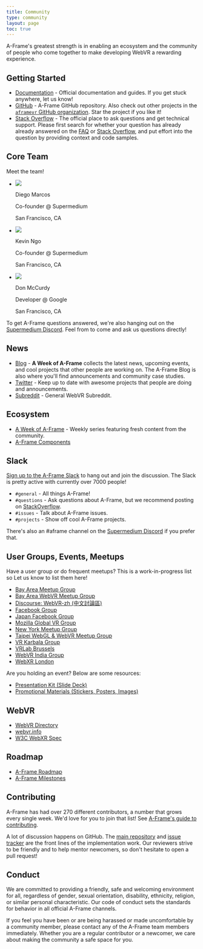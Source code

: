 ```yaml
---
title: Community
type: community
layout: page
toc: true
---
```


A-Frame's greatest strength is in enabling an ecosystem and the community of
people who come together to make developing WebVR a rewarding experience.

## Getting Started

- [Documentation](https://aframe.io/docs/) - Official documentation and guides. If you get
  stuck anywhere, let us know!
- [GitHub](https://github.com/aframevr/aframe) - A-Frame GitHub repository. Also check out
  other projects in the [`aframevr` GitHub organization](https://github.com/aframevr). Star
  the project if you like it!
- [Stack Overflow](https://stackoverflow.com/questions/tagged/aframe) - The official place to
  ask questions and get technical support. Please first search for whether your
  question has already already answered on the [FAQ](/faq/) or [Stack
  Overflow](http://stackoverflow.com/questions/tagged/aframe), and put effort
  into the question by providing context and code samples.

## Core Team

<link rel="stylesheet" href="https://use.fontawesome.com/releases/v5.7.1/css/all.css" integrity="sha384-fnmOCqbTlWIlj8LyTjo7mOUStjsKC4pOpQbqyi7RrhN7udi9RwhKkMHpvLbHG9Sr" crossorigin="anonymous">

Meet the team!

<ul id="team">
  <li>
    <img class="teamAvatar" src="/images/avatars/diego.jpg">
    <div class="teamInfoContainer">
      <p class="teamName">Diego Marcos</p>
      <p class="teamTagline"><i class="fas fa-briefcase"></i> Co-founder @ Supermedium</p>
      <p class="teamLocation"><i class="fas fa-map-marker-alt"></i> San Francisco, CA</p>
      <div class="teamSocial">
        <a href="https://github.com/dmarcos"><i class="fab fa-github"></i></a>
        <a href="https://twitter.com/dmarcos"><i class="fab fa-twitter"></i></a>
      </div>
    </div>
  </li>
  <li>
    <img class="teamAvatar" src="/images/avatars/kevin.jpg">
    <div class="teamInfoContainer">
      <p class="teamName">Kevin Ngo</p>
      <p class="teamTagline"><i class="fas fa-briefcase"></i> Co-founder @ Supermedium</p>
      <p class="teamLocation"><i class="fas fa-map-marker-alt"></i> San Francisco, CA</p>
      <div class="teamSocial">
        <a href="https://github.com/ngokevin"><i class="fab fa-github"></i></a>
        <a href="https://twitter.com/andgokevin"><i class="fab fa-twitter"></i></a>
      </div>
    </div>
  </li>
  <li>
    <img class="teamAvatar" src="/images/avatars/don.jpg">
    <div class="teamInfoContainer">
      <p class="teamName">Don McCurdy</p>
      <p class="teamTagline"><i class="fas fa-briefcase"></i> Developer @ Google</p>
      <p class="teamLocation"><i class="fas fa-map-marker-alt"></i> San Francisco, CA</p>
      <div class="teamSocial">
        <a href="https://github.com/donmccurdy"><i class="fab fa-github"></i></a>
        <a href="https://twitter.com/donrmccurdy"><i class="fab fa-twitter"></i></a>
      </div>
    </div>
  </li>
</ul>

To get A-Frame questions answered, we're also hanging out on the [Supermedium
Discord](https://discord.gg/tGYjkYr). Feel from to come and ask us questions
directly!

## News

- [Blog](https://aframe.io/blog/) - **A Week of A-Frame** collects the latest
  news, upcoming events, and cool projects that other people are working on.
  The A-Frame Blog is also where you'll find announcements and community case
  studies.
- [Twitter](https://twitter.com/aframevr) - Keep up to date with awesome
  projects that people are doing and announcements.
- [Subreddit](https://www.reddit.com/r/webvr) - General WebVR Subreddit.

## Ecosystem

- [A Week of A-Frame](https://aframe.io/blog) - Weekly series featuring fresh content from the community.
- [A-Frame Components](https://www.npmjs.com/search?q=aframe-component&page=1&ranking=optimal)

## Slack

[Sign up to the A-Frame Slack](https://join.slack.com/t/aframevr/shared_invite/zt-f6rne3ly-ekVaBU~Xu~fsZHXr56jacQ) to hang
out and join the discussion. The Slack is pretty active with currently over 7000
people!

- `#general` - All things A-Frame!
- `#questions` - Ask questions
  about A-Frame, but we recommend posting on
  [StackOverflow](https://stackoverflow.com/questions/tagged/aframe).
- `#issues` - Talk about A-Frame issues.
- `#projects` - Show off cool A-Frame projects.

There's also an #aframe channel on the [Supermedium
Discord](https://discord.com/invite/tGYjkYr) if you prefer that.

## User Groups, Events, Meetups

Have a user group or do frequent meetups? This is a work-in-progress list
so Let us know to list them here!

- [Bay Area Meetup Group](https://www.meetup.com/A-Frame/)
- [Bay Area WebVR Meetup Group](https://www.meetup.com/Web-VR/)
- [Discourse: WebVR-zh (中文討論區)](https://discourse.mozilla-community.org/c/communities/webvr-zh)
- [Facebook Group](https://www.facebook.com/groups/aframevr/)
- [Japan Facebook Group](https://www.facebook.com/groups/1250425238325010/)
- [Mozilla Global VR Group](https://t.me/MozillaVR)
- [New York Meetup Group](https://www.meetup.com/A-Frame-NYC/)
- [Taipei WebGL & WebVR Meetup Group](https://www.meetup.com/TPE-WebGL-WebVR/)
- [VR Karbala Group](https://telegram.me/VRKarbala)
- [VRLab Brussels](https://vrlab-brussels.info/wiki/Main/WhatIsVRLabBrussels)
- [WebVR India Group](https://github.com/webvr-india/volunteer-contributions/)
- [WebXR London](https://www.meetup.com/web-xr/)

Are you holding an event? Below are some resources:

- [Presentation Kit (Slide Deck)](https://github.com/aframevr/aframe-presentation-kit)
- [Promotional Materials (Stickers, Posters, Images)](https://github.com/aframevr/aframe-presentation-kit/tree/master/materials)

## WebVR

- [WebVR Directory](https://webvr.directory)
- [webvr.info](https://webvr.info)
- [W3C WebXR Spec](https://immersive-web.github.io/webxr/)

## Roadmap

- [A-Frame Roadmap](https://github.com/aframevr/aframe/blob/master/ROADMAP.md)
- [A-Frame Milestones](https://github.com/aframevr/aframe/milestones)

## Contributing

A-Frame has had over 270 different contributors, a number that grows every
single week. We'd love for you to join that list! See [A-Frame's guide to
contributing](https://github.com/aframevr/aframe/blob/master/CONTRIBUTING.md).

A lot of discussion happens on GitHub. The [main
repository](https://github.com/aframevr/aframe) and [issue
tracker](https://github.com/aframevr/aframe/issues/) are the front lines of the
implementation work. Our reviewers strive to be friendly and to help mentor
newcomers, so don't hesitate to open a pull request!

## Conduct

We are committed to providing a friendly, safe and welcoming environment for
all, regardless of gender, sexual orientation, disability, ethnicity, religion,
or similar personal characteristic. Our code of conduct sets the standards for
behavior in all official A-Frame channels.

If you feel you have been or are being harassed or made uncomfortable by a
community member, please contact any of the A-Frame team members immediately.
Whether you are a regular contributor or a newcomer, we care about making the
community a safe space for you.

